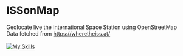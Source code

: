 # ISSonMap

Geolocate live the International Space Station using OpenStreetMap
<br>
Data fetched from https://wheretheiss.at/
<br><br>
[![My Skills](https://skills.thijs.gg/icons?i=html,js)](https://skills.thijs.gg)
